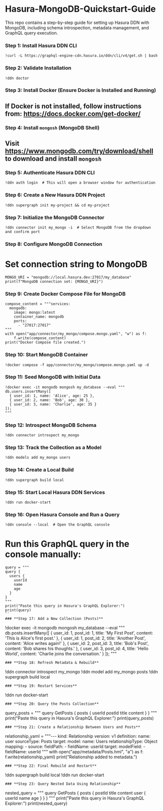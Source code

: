 # Hasura-MongoDB-Quickstart-Guide
This repo contains a step-by-step guide for setting up Hasura DDN with MongoDB, including schema introspection, metadata management, and GraphQL query execution.

### **Step 1: Install Hasura DDN CLI**
```
!curl -L https://graphql-engine-cdn.hasura.io/ddn/cli/v4/get.sh | bash
```
### **Step 2: Validate Installation**
```
!ddn doctor
```
### **Step 3: Install Docker (Ensure Docker is Installed and Running)**
## If Docker is not installed, follow instructions from: https://docs.docker.com/get-docker/

### **Step 4: Install `mongosh` (MongoDB Shell)**
## Visit https://www.mongodb.com/try/download/shell to download and install `mongosh`

### **Step 5: Authenticate Hasura DDN CLI**
```
!ddn auth login  # This will open a browser window for authentication
```
### **Step 6: Create a New Hasura DDN Project**
```
!ddn supergraph init my-project && cd my-project
```
### **Step 7: Initialize the MongoDB Connector**
```
!ddn connector init my_mongo -i  # Select MongoDB from the dropdown and confirm port
```
### **Step 8: Configure MongoDB Connection**
# Set connection string to MongoDB
```
MONGO_URI = "mongodb://local.hasura.dev:27017/my_database"
print(f"MongoDB connection set: {MONGO_URI}")
```
### **Step 9: Create Docker Compose File for MongoDB**
```
compose_content = """services:
  mongodb:
    image: mongo:latest
    container_name: mongodb
    ports:
      - "27017:27017"
"""
with open("app/connector/my_mongo/compose.mongo.yaml", "w") as f:
    f.write(compose_content)
print("Docker Compose file created.")
```
### **Step 10: Start MongoDB Container**
```
!docker compose -f app/connector/my_mongo/compose.mongo.yaml up -d
```
### **Step 11: Seed MongoDB with Initial Data**
```
!docker exec -it mongodb mongosh my_database --eval """
db.users.insertMany([
  { user_id: 1, name: 'Alice', age: 25 },
  { user_id: 2, name: 'Bob', age: 30 },
  { user_id: 3, name: 'Charlie', age: 35 }
]);
"""
```
### **Step 12: Introspect MongoDB Schema**
```
!ddn connector introspect my_mongo
```
### **Step 13: Track the Collection as a Model**
```
!ddn models add my_mongo users
```
### **Step 14: Create a Local Build**
```
!ddn supergraph build local
```
### **Step 15: Start Local Hasura DDN Services**
```
!ddn run docker-start
```
### **Step 16: Open Hasura Console and Run a Query**
```
!ddn console --local  # Open the GraphQL console
```
# Run this GraphQL query in the console manually:
```
query = """
query {
  users {
    userId
    name
    age
  }
}
"""
print("Paste this query in Hasura's GraphQL Explorer:")
print(query)
``
### **Step 17: Add a New Collection (Posts)**
```
!docker exec -it mongodb mongosh my_database --eval """
db.posts.insertMany([
  { user_id: 1, post_id: 1, title: 'My First Post', content: 'This is Alice\'s first post.' },
  { user_id: 1, post_id: 2, title: 'Another Post', content: 'Alice writes again!' },
  { user_id: 2, post_id: 3, title: 'Bob\'s Post', content: 'Bob shares his thoughts.' },
  { user_id: 3, post_id: 4, title: 'Hello World', content: 'Charlie joins the conversation.' }
]);
"""
```
### **Step 18: Refresh Metadata & Rebuild**
```
!ddn connector introspect my_mongo
!ddn model add my_mongo posts
!ddn supergraph build local
```
### **Step 19: Restart Services**
```
!ddn run docker-start
```
### **Step 20: Query the Posts Collection**
```
query_posts = """
query GetPosts {
  posts {
    userId
    postId
    title
    content
  }
}
"""
print("Paste this query in Hasura's GraphQL Explorer:")
print(query_posts)
```
### **Step 21: Create a Relationship Between Users and Posts**
```
relationship_yaml = """---
kind: Relationship
version: v1
definition:
  name: user
  sourceType: Posts
  target:
    model:
      name: Users
    relationshipType: Object
  mapping:
    - source:
        fieldPath:
          - fieldName: userId
      target:
        modelField:
          - fieldName: userId
"""
with open("app/metadata/Posts.hml", "a") as f:
    f.write(relationship_yaml)
print("Relationship added to metadata.")
```
### **Step 22: Final Rebuild and Restart**
```
!ddn supergraph build local
!ddn run docker-start
```
### **Step 23: Query Nested Data Using Relationship**
```
nested_query = """
query GetPosts {
  posts {
    postId
    title
    content
    user {
      userId
      name
      age
    }
  }
}
"""
print("Paste this query in Hasura's GraphQL Explorer:")
print(nested_query)
```
